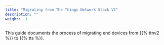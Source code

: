 ```yaml
---
title: "Migrating from The Things Network Stack V2"
description: ""
weight: -1
---
```


This guide documents the process of migrating end devices from {{% ttnv2 %}} to {{% tts %}}.

